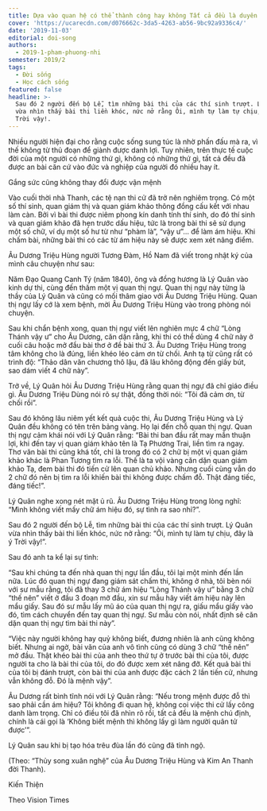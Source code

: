 ```yaml
---
title: Dựa vào quan hệ có thể thành công hay không Tất cả đều là duyên tiền định
cover: 'https://ucarecdn.com/d076662c-3da5-4263-ab56-9bc92a9336c4/'
date: '2019-11-03'
editorial: doi-song
authors:
  - 2019-1-pham-phuong-nhi
semester: 2019/2
tags:
  - Đời sống
  - Học cách sống
featured: false
headline: >-
  Sau đó 2 người đến bộ Lễ, tìm những bài thi của các thí sinh trượt. Lý Quân
  vừa nhìn thấy bài thi liền khóc, nức nở rằng Ôi, mình tự làm tự chịu, đây là ý
  Trời vậy!.
---
```

Nhiều người hiện đại cho rằng cuộc sống sung túc là nhờ phấn đấu mà ra, vì thế không từ thủ đoạn để giành được danh lợi. Tuy nhiên, trên thực tế cuộc đời của một người có những thứ gì, không có những thứ gì, tất cả đều đã được an bài căn cứ vào đức và nghiệp của người đó nhiều hay ít.



Gắng sức cũng không thay đổi được vận mệnh



Vào cuối thời nhà Thanh, các tệ nạn thi cử đã trở nên nghiêm trọng. Có một số thí sinh, quan giám thị và quan giám khảo thông đồng cấu kết với nhau làm càn. Bởi vì bài thi được niêm phong kín danh tính thí sinh, do đó thí sinh và quan giám khảo đã hẹn trước dấu hiệu, tức là trong bài thi sẽ sử dụng một số chữ, ví dụ một số hư từ như “phàm là”, “vậy ư”… để làm ám hiệu. Khi chấm bài, những bài thi có các từ ám hiệu này sẽ được xem xét nâng điểm.



Âu Dương Triệu Hùng người Tương Đàm, Hồ Nam đã viết trong nhật ký của mình câu chuyện như sau:



Năm Đạo Quang Canh Tý (năm 1840), ông và đồng hương là Lý Quân vào kinh dự thi, cùng đến thăm một vị quan thị ngự. Quan thị ngự này từng là thầy của Lý Quân và cũng có mối thâm giao với Âu Dương Triệu Hùng. Quan thị ngự lấy cớ là xem bệnh, mời Âu Dương Triệu Hùng vào trong phòng nói chuyện.



Sau khi chẩn bệnh xong, quan thị ngự viết lên nghiên mực 4 chữ “Lòng Thánh vậy ư” cho Âu Dương, căn dặn rằng, khi thi có thể dùng 4 chữ này ở cuối câu hoặc mở đầu bài thơ ở đề bài thứ 3. Âu Dương Triệu Hùng trong tâm không cho là đúng, liền khéo léo cảm ơn từ chối. Anh tạ từ cũng rất có trình độ: “Thảo dân văn chương thô lậu, đã lâu không động đến giấy bút, sao dám viết 4 chữ này”.



Trở về, Lý Quân hỏi Âu Dương Triệu Hùng rằng quan thị ngự đã chỉ giáo điều gì. Âu Dương Triệu Dùng nói rõ sự thật, đồng thời nói: “Tôi đã cảm ơn, từ chối rồi”.



Sau đó không lâu niêm yết kết quả cuộc thi, Âu Dương Triệu Hùng và Lý Quân đều không có tên trên bảng vàng. Họ lại đến chỗ quan thị ngự. Quan thị ngự cảm khái nói với Lý Quân rằng: “Bài thi ban đầu rất may mắn thuận lợi, khi đến tay vị quan giám khảo tên là Tạ Phương Trai, liền tìm ra ngay. Thơ văn bài thi cũng khá tốt, chỉ là trong đó có 2 chữ bị một vị quan giám khảo khác là Phan Tương tìm ra lỗi. Thế là ta vội vàng căn dặn quan giám khảo Tạ, đem bài thi đó tiến cử lên quan chủ khảo. Nhưng cuối cùng vẫn do 2 chữ đó nên bị tìm ra lỗi khiến bài thi không được chấm đỗ. Thật đáng tiếc, đáng tiếc!”.



Lý Quân nghe xong nét mặt ủ rũ. Âu Dương Triệu Hùng trong lòng nghĩ: “Mình không viết mấy chữ ám hiệu đó, sự tình ra sao nhỉ?”.



Sau đó 2 người đến bộ Lễ, tìm những bài thi của các thí sinh trượt. Lý Quân vừa nhìn thấy bài thi liền khóc, nức nở rằng: “Ôi, mình tự làm tự chịu, đây là ý Trời vậy!”.



Sau đó anh ta kể lại sự tình: 



“Sau khi chúng ta đến nhà quan thị ngự lần đầu, tôi lại một mình đến lần nữa. Lúc đó quan thị ngự đang giám sát chấm thi, không ở nhà, tôi bèn nói với sư mẫu rằng, tôi đã thay 3 chữ ám hiệu “Lòng Thánh vậy ư” bằng 3 chữ “thế nên” viết ở đầu 3 đoạn mở đầu, xin sư mẫu hãy viết ám hiệu này lên mẩu giấy. Sau đó sư mẫu lấy mũ áo của quan thị ngự ra, giấu mẩu giấy vào đó, tìm cách chuyển đến tay quan thị ngự. Sư mẫu còn nói, nhất định sẽ căn dặn quan thị ngự tìm bài thi này”.



“Việc này người không hay quỷ không biết, đương nhiên là anh cũng không biết. Nhưng ai ngờ, bài văn của anh vô tình cũng có dùng 3 chữ “thế nên” mở đầu. Thật khéo bài thi của anh theo thứ tự ở trước bài thi của tôi, được người ta cho là bài thi của tôi, do đó được xem xét nâng đỡ. Kết quả bài thi của tôi bị đánh trượt, còn bài thi của anh được đặc cách 2 lần tiến cử, nhưng vẫn không đỗ. Đó là mệnh vậy”.



Âu Dương rất bình tĩnh nói với Lý Quân rằng: “Nếu trong mệnh được đỗ thì sao phải cần ám hiệu? Tôi không đi quan hệ, không coi việc thi cử lấy công danh làm trọng. Chỉ có điều tôi đã nhìn rõ rồi, tất cả đều là mệnh chú định, chính là cái gọi là ‘Không biết mệnh thì không lấy gì làm người quân tử được’”.



Lý Quân sau khi bị tạo hóa trêu đùa lần đó cũng đã tỉnh ngộ.



(Theo: “Thủy song xuân nghệ” của Âu Dương Triệu Hùng và Kim An Thanh đời Thanh).



Kiến Thiện

Theo Vision Times
